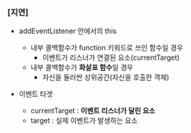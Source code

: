 ### [지연]

- addEventListener 안에서의 this

  - 내부 콜백함수가 function 키워드로 쓰인 함수일 경우
    - 이벤트가 리스너가 연결된 요소(currentTarget)
  - 내부 콜백함수가 **화살표 함수**일 경우
    - 자신을 둘러싼 상위공간(자신을 호출한 객체)

- 이벤트 타겟
  - currentTarget : **이벤트 리스너가 달린 요소**
  - target : 실제 이벤트가 발생하는 요소
